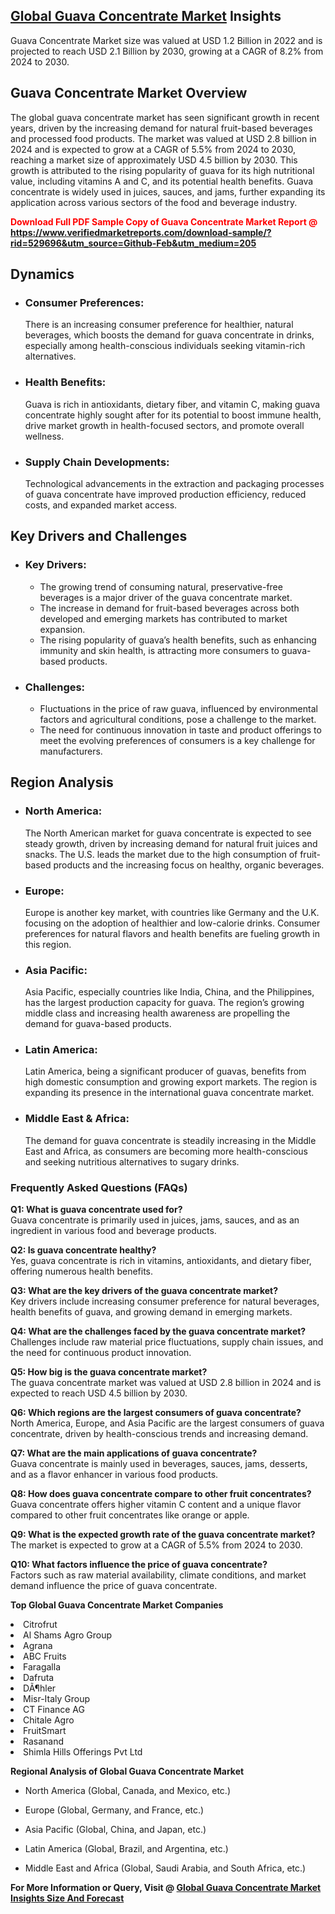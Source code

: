 <h2><a href="https://www.verifiedmarketreports.com/download-sample/?rid=529696&amp;utm_source=Github&amp;utm_medium=205" target="_blank">Global Guava Concentrate Market</a> Insights</h2><p>Guava Concentrate Market size was valued at USD 1.2 Billion in 2022 and is projected to reach USD 2.1 Billion by 2030, growing at a CAGR of 8.2% from 2024 to 2030.</p><p><h2>Guava Concentrate Market Overview</h2> <p>The global guava concentrate market has seen significant growth in recent years, driven by the increasing demand for natural fruit-based beverages and processed food products. The market was valued at USD 2.8 billion in 2024 and is expected to grow at a CAGR of 5.5% from 2024 to 2030, reaching a market size of approximately USD 4.5 billion by 2030. This growth is attributed to the rising popularity of guava for its high nutritional value, including vitamins A and C, and its potential health benefits. Guava concentrate is widely used in juices, sauces, and jams, further expanding its application across various sectors of the food and beverage industry.</p> <p><b><p><span class=""><span style="color: #ff0000;"><strong>Download Full PDF Sample Copy of Guava Concentrate Market Report</strong> @ </span><a href="https://www.verifiedmarketreports.com/download-sample/?rid=529696&amp;utm_source=Github-Feb&amp;utm_medium=205" target="_blank">https://www.verifiedmarketreports.com/download-sample/?rid=529696&amp;utm_source=Github-Feb&amp;utm_medium=205</a></span></p></b></p> <h2>Dynamics</h2> <ul> <li><h3>Consumer Preferences:</h3> There is an increasing consumer preference for healthier, natural beverages, which boosts the demand for guava concentrate in drinks, especially among health-conscious individuals seeking vitamin-rich alternatives.</li> <li><h3>Health Benefits:</h3> Guava is rich in antioxidants, dietary fiber, and vitamin C, making guava concentrate highly sought after for its potential to boost immune health, drive market growth in health-focused sectors, and promote overall wellness.</li> <li><h3>Supply Chain Developments:</h3> Technological advancements in the extraction and packaging processes of guava concentrate have improved production efficiency, reduced costs, and expanded market access.</li> </ul> <h2>Key Drivers and Challenges</h2> <ul> <li><h3>Key Drivers:</h3> <ul> <li>The growing trend of consuming natural, preservative-free beverages is a major driver of the guava concentrate market.</li> <li>The increase in demand for fruit-based beverages across both developed and emerging markets has contributed to market expansion.</li> <li>The rising popularity of guava’s health benefits, such as enhancing immunity and skin health, is attracting more consumers to guava-based products.</li> </ul> </li> <li><h3>Challenges:</h3> <ul> <li>Fluctuations in the price of raw guava, influenced by environmental factors and agricultural conditions, pose a challenge to the market.</li> <li>The need for continuous innovation in taste and product offerings to meet the evolving preferences of consumers is a key challenge for manufacturers.</li> </ul> </li> </ul> <h2>Region Analysis</h2> <ul> <li><h3>North America:</h3> The North American market for guava concentrate is expected to see steady growth, driven by increasing demand for natural fruit juices and snacks. The U.S. leads the market due to the high consumption of fruit-based products and the increasing focus on healthy, organic beverages.</li> <li><h3>Europe:</h3> Europe is another key market, with countries like Germany and the U.K. focusing on the adoption of healthier and low-calorie drinks. Consumer preferences for natural flavors and health benefits are fueling growth in this region.</li> <li><h3>Asia Pacific:</h3> Asia Pacific, especially countries like India, China, and the Philippines, has the largest production capacity for guava. The region’s growing middle class and increasing health awareness are propelling the demand for guava-based products.</li> <li><h3>Latin America:</h3> Latin America, being a significant producer of guavas, benefits from high domestic consumption and growing export markets. The region is expanding its presence in the international guava concentrate market.</li> <li><h3>Middle East & Africa:</h3> The demand for guava concentrate is steadily increasing in the Middle East and Africa, as consumers are becoming more health-conscious and seeking nutritious alternatives to sugary drinks.</li> </ul> <h3>Frequently Asked Questions (FAQs)</h3> <p><b>Q1: What is guava concentrate used for?</b><br> Guava concentrate is primarily used in juices, jams, sauces, and as an ingredient in various food and beverage products.</p> <p><b>Q2: Is guava concentrate healthy?</b><br> Yes, guava concentrate is rich in vitamins, antioxidants, and dietary fiber, offering numerous health benefits.</p> <p><b>Q3: What are the key drivers of the guava concentrate market?</b><br> Key drivers include increasing consumer preference for natural beverages, health benefits of guava, and growing demand in emerging markets.</p> <p><b>Q4: What are the challenges faced by the guava concentrate market?</b><br> Challenges include raw material price fluctuations, supply chain issues, and the need for continuous product innovation.</p> <p><b>Q5: How big is the guava concentrate market?</b><br> The guava concentrate market was valued at USD 2.8 billion in 2024 and is expected to reach USD 4.5 billion by 2030.</p> <p><b>Q6: Which regions are the largest consumers of guava concentrate?</b><br> North America, Europe, and Asia Pacific are the largest consumers of guava concentrate, driven by health-conscious trends and increasing demand.</p> <p><b>Q7: What are the main applications of guava concentrate?</b><br> Guava concentrate is mainly used in beverages, sauces, jams, desserts, and as a flavor enhancer in various food products.</p> <p><b>Q8: How does guava concentrate compare to other fruit concentrates?</b><br> Guava concentrate offers higher vitamin C content and a unique flavor compared to other fruit concentrates like orange or apple.</p> <p><b>Q9: What is the expected growth rate of the guava concentrate market?</b><br> The market is expected to grow at a CAGR of 5.5% from 2024 to 2030.</p> <p><b>Q10: What factors influence the price of guava concentrate?</b><br> Factors such as raw material availability, climate conditions, and market demand influence the price of guava concentrate.</p> </p><p><strong>Top Global Guava Concentrate Market Companies</strong></p><div data-test-id=""><p><li>Citrofrut</li><li> Al Shams Agro Group</li><li> Agrana</li><li> ABC Fruits</li><li> Faragalla</li><li> Dafruta</li><li> DÃ¶hler</li><li> Misr-Italy Group</li><li> CT Finance AG</li><li> Chitale Agro</li><li> FruitSmart</li><li> Rasanand</li><li> Shimla Hills Offerings Pvt Ltd</li></p><div><strong>Regional Analysis of&nbsp;Global Guava Concentrate Market</strong></div><ul><li dir="ltr"><p dir="ltr">North America&nbsp;(Global, Canada, and Mexico, etc.)</p></li><li dir="ltr"><p dir="ltr">Europe (Global, Germany, and France, etc.)</p></li><li dir="ltr"><p dir="ltr">Asia Pacific&nbsp;(Global, China, and Japan, etc.)</p></li><li dir="ltr"><p dir="ltr">Latin America&nbsp;(Global, Brazil, and Argentina, etc.)</p></li><li dir="ltr">Middle East and Africa&nbsp;(Global, Saudi Arabia, and South Africa, etc.)</li></ul><p><strong>For More Information or Query, Visit @&nbsp;</strong><strong><a href="https://www.verifiedmarketreports.com/product/guava-concentrate-market/?utm_source=Github&amp;utm_medium=205" target="_blank">Global Guava Concentrate Market Insights Size And Forecast</a></strong></p></div>
